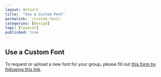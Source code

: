 ```yaml
---
layout: default
title:  "Use a Custom Font"
permalink:  /custom-font/
categories: [Design]
tags: [typeset]
published: true
---
```


<section data-type="chapter" class="hsecchapter" data-hederis-type="hsecchapter" id="custom-font" data-pi-attrs="id: custom-font; data-tags: typeset;" role="doc-chapter" data-tags="typeset" data-author-name=" " data-book-title=" " title="Use a Custom Font"><h1 data-hederis-type="hblkchaptitle" class="hblkchaptitle" id="p5Rxzbt9G">Use a Custom Font</h1>
    <p class="hblkp" data-hederis-type="hblkp" id="pDKHk76GZ">To request or upload a new font for your group, please fill out <a href="https://docs.google.com/forms/d/e/1FAIpQLSdV6dgZDDKgf-T-cFNPM1lZc_XArn9GzN_PGsrwrnl3p3KOzg/viewform?usp=sf_link" id="p7ADzsnHY"><span class="Hyperlink" id="pjGwQ8zio">this form by following this link</span></a>.</p>
    </section>
    
